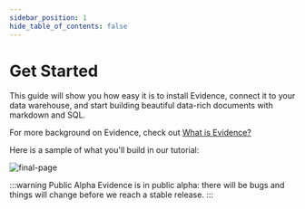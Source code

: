 ```yaml
---
sidebar_position: 1
hide_table_of_contents: false
---
```


# Get Started

This guide will show you how easy it is to install Evidence, connect it to your data warehouse, and start building beautiful data-rich documents with markdown and SQL.

For more background on Evidence, check out [What is Evidence?](/)

Here is a sample of what you'll build in our tutorial:

<div style={{textAlign: 'center'}}>

![final-page](/img/final-product.gif)

</div>

:::warning Public Alpha
Evidence is in public alpha: there will be bugs and things will change before we reach a stable release.
:::